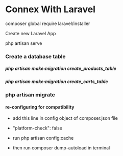 <h1>Connex With Laravel</h1>

<p> composer global require laravel/installer</p>

<p>Create new Laravel App</p>
<!-- laravel new App Name -->

<p>php artisan serve</p>

### Create a database table

##### php artisan make:migration create_products_table

##### php artisan make:migration create_carts_table

<!-- php artisan make:controller UserController -->

### php artisan migrate

#### re-configuring for compatibility

-   add this line in config object of composer.json file

-   "platform-check": false

-   run php artisan config:cache

-   then run composer dump-autoload in terminal

